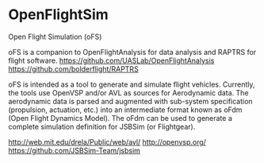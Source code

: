 # OpenFlightSim
Open Flight Simulation (oFS)

oFS is a companion to OpenFlightAnalysis for data analysis and RAPTRS for flight software.
https://github.com/UASLab/OpenFlightAnalysis
https://github.com/bolderflight/RAPTRS

oFS is intended as a tool to generate and simulate flight vehicles. Currently, the tools use OpenVSP and/or AVL as sources for Aerodynamic data. The aerodynamic data is parsed and augmented with sub-system specification (propulsion, actuation, etc.) into an intermediate format known as oFdm (Open Flight Dynamics Model). The oFdm can be used to generate a complete simulation definition for JSBSim (or Flightgear).

http://web.mit.edu/drela/Public/web/avl/
http://openvsp.org/
https://github.com/JSBSim-Team/jsbsim

